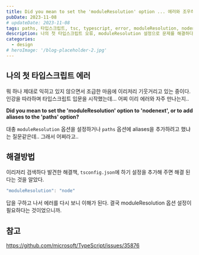 ```yaml
---
title: Did you mean to set the 'moduleResolution' option ... 에러와 조우하다.
pubDate: 2023-11-08
# updateDate: 2023-11-08
tags: paths, 타입스크립트, tsc, typescript, error, moduleResolution, nodenext
description: 나의 첫 타입스크립트 오류, moduleResolution 설정으로 문제를 해결하다.
categories:
  - design
# heroImage: '/blog-placeholder-2.jpg'
---
```


## 나의 첫 타입스크립트 에러

뭐 하나 제대로 익히고 있지 않으면서 조급한 마음에 이리저리 기웃거리고 있는 중이다. 인강을 따라하며 타입스크립트 입문을 시작했는데... 어찌 이리 에러와 자주 만나는지..

**Did you mean to set the 'moduleResolution' option to 'nodenext', or to add aliases to the 'paths' option?**

대충 `moduleResolution` 옵션을 설정하거나 `paths` 옵션에 aliases을 추가하려고 했냐는 질문같은데.. 그래서 어쩌라고..

## 해결방법

이리저리 검색하다 발견한 해결책, `tsconfig.json`에 하기 설정을 추가해 주면 해결 된다는 것을 알았다.

```ts
"moduleResolution": "node"
```

답을 구하고 나서 에러를 다시 보니 이해가 된다. 결국 moduleResolution 옵션 설정이 필요하다는 것이었으니까.

## 참고

https://github.com/microsoft/TypeScript/issues/35876
